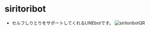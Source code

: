 # siritoribot
- セルフしりとりをサポートしてくれるLINEbotです。
![siritoribotQR](https://user-images.githubusercontent.com/65205373/108872358-70a6e300-763d-11eb-8812-e15dd90c997b.png)
